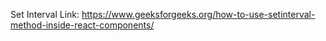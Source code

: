 Set Interval
    Link: https://www.geeksforgeeks.org/how-to-use-setinterval-method-inside-react-components/


